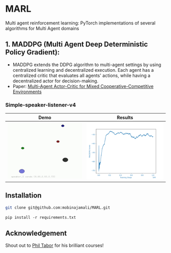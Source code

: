 # MARL
Multi agent reinforcement learning: PyTorch implementations of several algorithms for Multi Agent domains

## 1. MADDPG (Multi Agent Deep Deterministic Policy Gradient):
- MADDPG extends the DDPG algorithm to multi-agent settings by using centralized learning and decentralized execution. Each agent has a centralized critic that evaluates all agents' actions, while having a decentralized actor for decision-making.
- Paper: [Multi-Agent Actor-Critic for Mixed Cooperative-Competitive Environments](https://arxiv.org/abs/1706.02275)
  
### Simple-speaker-listener-v4
Demo| Results| 
:-----------------------:|:-----------------------:|
![](./MADDPG/thumbnails/video-ezgif.com-video-to-gif-converter.gif)| ![](./MADDPG/plots/maddpg.png)| 



## Installation
```bash
git clone git@github.com:mobinajamali/MARL.git
```
```shell
pip install -r requirements.txt
```



## Acknowledgement
Shout out to [Phil Tabor](https://www.youtube.com/machinelearningwithphil) for his brilliant courses!  

